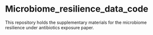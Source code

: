 # Microbiome_resilience_data_code
This repository holds the supplementary materials for the microbiome resilience under antibiotics exposure paper.
